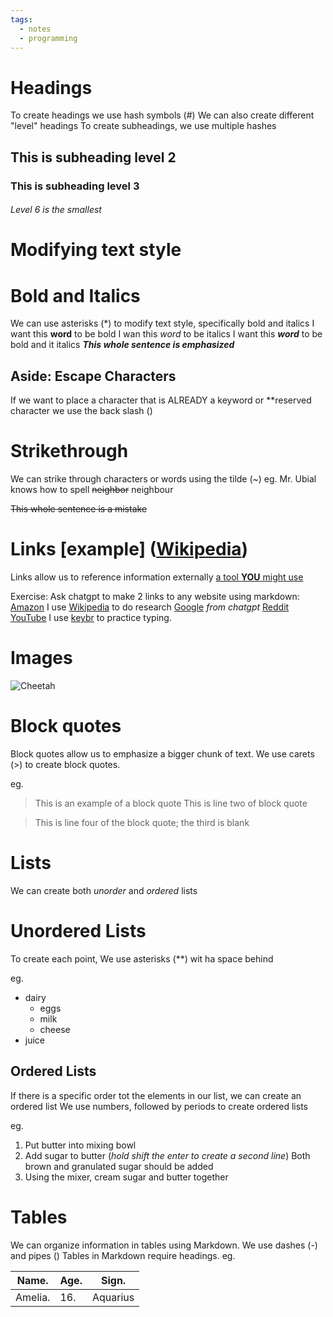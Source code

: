 ```yaml
---
tags:
  - notes
  - programming
---
```



# Headings
To create headings we use hash symbols (#) 
We can also create different "level" headings 
To create subheadings, we use multiple hashes

## This is subheading level 2

### This is subheading level 3

###### Level 6 is the smallest


# Modifying text style

# Bold and Italics

We can use asterisks (*) to modify text  style, specifically bold and italics
I want this  **word** to be bold
I wan this *word* to be italics
I want this ***word*** to be bold and it italics
***This whole sentence is emphasized*** 

## Aside: Escape Characters
If we want to place a character that is ALREADY a keyword or **reserved character we use the back slash (\)


# Strikethrough

We can strike through characters or words using the tilde (~)
eg. 
Mr. Ubial knows how to spell ~~neighbor~~ neighbour

~~This whole sentence is a mistake~~

# Links [example] ([Wikipedia](https://www.wikipedia.org/))
Links allow us to reference information externally
[a tool **YOU** might use](https://chat.openai.com)


Exercise:
Ask chatgpt to make 2 links to any website using markdown:
[Amazon](https://www.amazon.com/)
I use [Wikipedia](https://www.wikipedia.org/) to do research
[Google]([https://google.com](https://google.com/)) *from chatgpt*
[Reddit]([https://reddit.com](https://reddit.com/))
[YouTube]([https://youtube.com](https://youtube.com/))
I use [keybr]([https://keybr.com](https://keybr.com/)) to practice typing.


# Images
![Cheetah](http://elelur.com/data_images/mammals/cheetah/cheetah-02.jpg)


# Block quotes

Block quotes allow us to emphasize a bigger chunk of text.
We use carets (>) to create block quotes.

eg. 
>This is an example of a block quote
>This is line two of block quote

>This is line four of the block quote; the third is blank


# Lists

We can create both *unorder* and *ordered* lists

# Unordered Lists
To create each point, We use asterisks (\**) wit ha space behind

eg.

* dairy
	* eggs
	* milk
	* cheese
* juice


## Ordered Lists
If there is a specific order tot the elements in our list,
we can create an ordered list
We use numbers, followed by periods to create ordered lists

eg. 

1. Put butter into mixing bowl
2. Add sugar to butter (*hold shift the enter to create a second line*)
   Both brown and granulated sugar should be added
3. Using the mixer, cream sugar and butter together



# Tables

We can organize information in tables using Markdown.
We use dashes (-) and pipes ()
Tables in Markdown require headings.
eg.

| Name.   | Age.  | Sign.   |
|---      | ---   | ---     |	
|Amelia.  |16.    | Aquarius|
